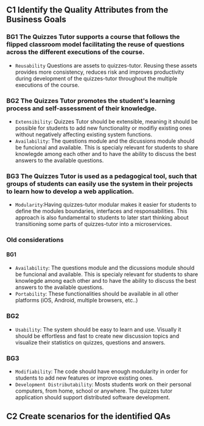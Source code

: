 ## C1 Identify the Quality Attributes from the Business Goals

### BG1 The Quizzes Tutor supports a course that follows the flipped classroom model facilitating the reuse of questions across the different executions of the course.
- `Reusability` Questions are assets to quizzes-tutor. Reusing these assets provides more consistency, reduces risk and improves productivity during development of the quizzes-tutor throughout the multiple executions of the course.

### BG2 The Quizzes Tutor promotes the student's learning process and self-assessment of their knowledge.
- `Extensibility`: Quizzes Tutor should be extensible, meaning it should be possible for students to add new functionality or modifiy existing ones without negatively affecting existing system functions.
- `Availability`: The questions module and the dicussions module should be funcional and available. This is specialy relevant for students to share knowlegde among each other and to have the ability to discuss the best answers to the available questions.

### BG3 The Quizzes Tutor is used as a pedagogical tool, such that groups of students can easily use the system in their projects to learn how to develop a web application.
- `Modularity`:Having quizzes-tutor modular makes it easier for students to define the modules boundaries, interfaces and responsabilities. This approach is also fundamental to students to later start thinking about transitioning some parts of quizzes-tutor into a microservices.


### Old considerations

#### BG1
- `Availability`: The questions module and the dicussions module should be funcional and available. This is specialy relevant for students to share knowlegde among each other and to have the ability to discuss the best answers to the available questions.
- `Portability`: These functionalities should be available in all other platforms (iOS, Android, multiple browsers, etc..)

### BG2
- `Usability`: The system should be easy to learn and use. Visually it should be effortless and fast to create new discussion topics and visualize their statistics on quizzes, questions and answers.

### BG3
- `Modifiability`: The code should have enough modularity in order for students to add new features or improve existing ones.
- `Development Distributability`: Mosts students work on their personal computers, from home, school or anywhere. The quizzes tutor application should support distributed software development.

## C2 Create scenarios for the identified QAs

